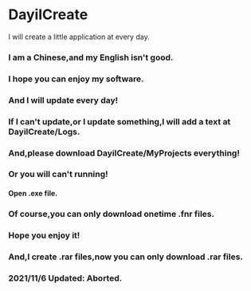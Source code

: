 # DayilCreate
I will create a little application at every day.
### I am a Chinese,and my English isn't good. ###
### I hope you can enjoy my software. ###
### And I will update every day! ###
### If I can't update,or I update something,I will add a text at DayilCreate/Logs. ###
### And,please download DayilCreate/MyProjects everything! ###
### Or you will can't running! ###
#### Open .exe file. ####
### Of course,you can only download onetime .fnr files. ###
### Hope you enjoy it! ###
### And,I create .rar files,now you can only download .rar files. ###

### 2021/11/6 Updated: Aborted.
